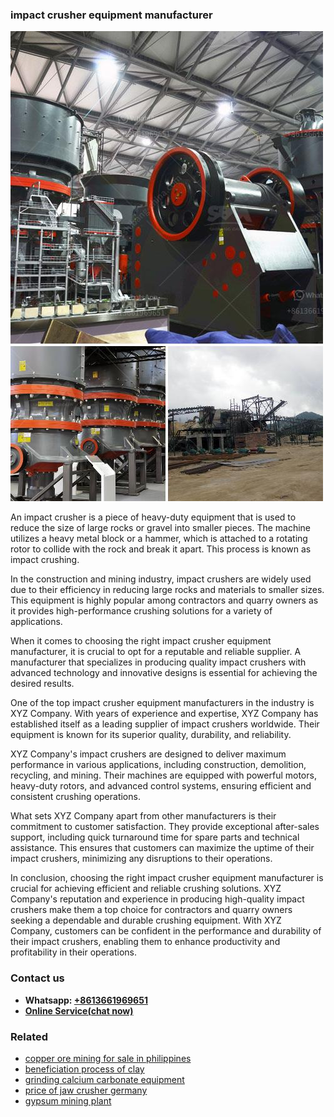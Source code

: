 <h3>impact crusher equipment manufacturer</h3><img src='1708322570.jpg' alt=''><p>An impact crusher is a piece of heavy-duty equipment that is used to reduce the size of large rocks or gravel into smaller pieces. The machine utilizes a heavy metal block or a hammer, which is attached to a rotating rotor to collide with the rock and break it apart. This process is known as impact crushing.</p><p>In the construction and mining industry, impact crushers are widely used due to their efficiency in reducing large rocks and materials to smaller sizes. This equipment is highly popular among contractors and quarry owners as it provides high-performance crushing solutions for a variety of applications.</p><p>When it comes to choosing the right impact crusher equipment manufacturer, it is crucial to opt for a reputable and reliable supplier. A manufacturer that specializes in producing quality impact crushers with advanced technology and innovative designs is essential for achieving the desired results.</p><p>One of the top impact crusher equipment manufacturers in the industry is XYZ Company. With years of experience and expertise, XYZ Company has established itself as a leading supplier of impact crushers worldwide. Their equipment is known for its superior quality, durability, and reliability.</p><p>XYZ Company's impact crushers are designed to deliver maximum performance in various applications, including construction, demolition, recycling, and mining. Their machines are equipped with powerful motors, heavy-duty rotors, and advanced control systems, ensuring efficient and consistent crushing operations.</p><p>What sets XYZ Company apart from other manufacturers is their commitment to customer satisfaction. They provide exceptional after-sales support, including quick turnaround time for spare parts and technical assistance. This ensures that customers can maximize the uptime of their impact crushers, minimizing any disruptions to their operations.</p><p>In conclusion, choosing the right impact crusher equipment manufacturer is crucial for achieving efficient and reliable crushing solutions. XYZ Company's reputation and experience in producing high-quality impact crushers make them a top choice for contractors and quarry owners seeking a dependable and durable crushing equipment. With XYZ Company, customers can be confident in the performance and durability of their impact crushers, enabling them to enhance productivity and profitability in their operations.</p><h3>Contact us</h3><ul><li><strong>Whatsapp:&nbsp;<a href="https://wa.me/8613661969651">+8613661969651</a></strong></li><li><a href="https://swt.shibang-china.com/?git&amp;zhl&amp;impact crusher equipment manufacturer"><strong>Online Service(chat now)</strong></a></li></ul><h3>Related</h3><ul><li><a href='copper ore mining for sale in philippines.md'>copper ore mining for sale in philippines</a></li><li><a href='beneficiation process of clay.md'>beneficiation process of clay</a></li><li><a href='grinding calcium carbonate equipment.md'>grinding calcium carbonate equipment</a></li><li><a href='price of jaw crusher germany.md'>price of jaw crusher germany</a></li><li><a href='gypsum mining plant.md'>gypsum mining plant</a></li></ul>